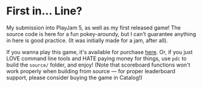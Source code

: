 # First in... Line?
My submission into PlayJam 5, as well as my first released game! The source code is here for a fun pokey-aroundy, but I can't guarantee anything in here is good practice. (It was initially made for a jam, after all).

If you wanna play this game, it's available for purchase [here](https://play.date/games/first-in-line). Or, if you just LOVE command line tools and HATE paying money for things, use `pdc` to build the `source/` folder, and enjoy! (Note that scoreboard functions won't work properly when building from source — for proper leaderboard support, please consider buying the game in Catalog!)
